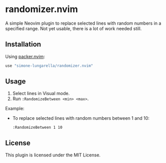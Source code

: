 # randomizer.nvim

A simple Neovim plugin to replace selected lines with random numbers in a specified range. Not yet usable, there is a lot of work needed still.

## Installation

Using [packer.nvim](https://github.com/wbthomason/packer.nvim):

```lua
use "simone-lungarella/randomizer.nvim"
```

## Usage

1. Select lines in Visual mode.
2. Run `:RandomizeBetween <min> <max>`.

Example:

- To replace selected lines with random numbers between 1 and 10:
  ```
  :RandomizeBetween 1 10
  ```

## License

This plugin is licensed under the MIT License.

